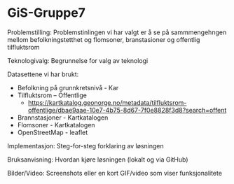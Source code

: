 # GiS-Gruppe7

Problemstilling: 
Problemstinlingen vi har valgt er å se på sammmengehngen mellom befolkningstetthet og flomsoner, branstasioner og offentlig tilfluktsrom 

Teknologivalg: Begrunnelse for valg av teknologi

Datasettene vi har brukt: 
  - Befolkning på grunnkretsnivå - Kar
  - Tilfluktsrom – Offentlige
      - https://kartkatalog.geonorge.no/metadata/tilfluktsrom-offentlige/dbae9aae-10e7-4b75-8d67-7f0e8828f3d8?search=offent
  - Brannstasjoner - Kartkatalogen 
  - Flomsoner - Kartkatalogen
  - OpenStreetMap - leaflet


Implementasjon: Steg-for-steg forklaring av løsningen

Bruksanvisning: Hvordan kjøre løsningen (lokalt og via GitHub)

Bilder/Video: Screenshots eller en kort GIF/video som viser funksjonalitete
